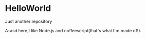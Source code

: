   # HelloWorld
Just another repository

A-asd here,I like Node.js and coffeescript(that's what I'm made of!).
